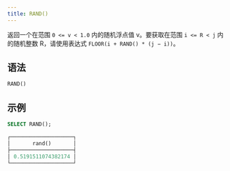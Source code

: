 ```yaml
---
title: RAND()
---
```


返回一个在范围 `0 <= v < 1.0` 内的随机浮点值 v。要获取在范围 `i <= R < j` 内的随机整数 R，请使用表达式 `FLOOR(i + RAND() * (j − i))`。

## 语法

```sql
RAND()
```

## 示例

```sql
SELECT RAND();

┌────────────────────┐
│       rand()       │
├────────────────────┤
│ 0.5191511074382174 │
└────────────────────┘
```